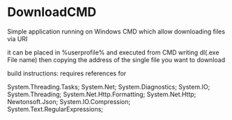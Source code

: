 # DownloadCMD
Simple application running on Windows CMD which allow downloading files via URI

it can be placed in %userprofile% and executed from CMD writing dl(.exe File name) then copying the address of the single file you want to download


build instructions:
requires references for 


System.Threading.Tasks;
System.Net;
System.Diagnostics;
System.IO;
System.Threading;
System.Net.Http.Formatting;
System.Net.Http;
Newtonsoft.Json;
System.IO.Compression;
System.Text.RegularExpressions;
